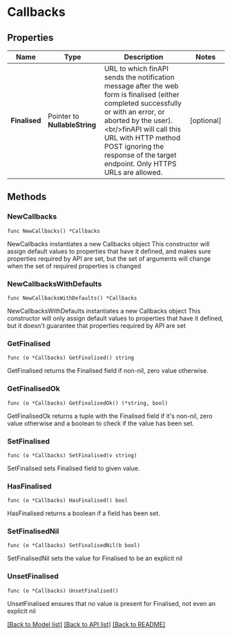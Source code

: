 # Callbacks

## Properties

Name | Type | Description | Notes
------------ | ------------- | ------------- | -------------
**Finalised** | Pointer to **NullableString** | URL to which finAPI sends the notification message after the web form is finalised (either completed successfully or with an error, or aborted by the user).&lt;br/&gt;finAPI will call this URL with HTTP method POST ignoring the response of the target endpoint. Only HTTPS URLs are allowed. | [optional] 

## Methods

### NewCallbacks

`func NewCallbacks() *Callbacks`

NewCallbacks instantiates a new Callbacks object
This constructor will assign default values to properties that have it defined,
and makes sure properties required by API are set, but the set of arguments
will change when the set of required properties is changed

### NewCallbacksWithDefaults

`func NewCallbacksWithDefaults() *Callbacks`

NewCallbacksWithDefaults instantiates a new Callbacks object
This constructor will only assign default values to properties that have it defined,
but it doesn't guarantee that properties required by API are set

### GetFinalised

`func (o *Callbacks) GetFinalised() string`

GetFinalised returns the Finalised field if non-nil, zero value otherwise.

### GetFinalisedOk

`func (o *Callbacks) GetFinalisedOk() (*string, bool)`

GetFinalisedOk returns a tuple with the Finalised field if it's non-nil, zero value otherwise
and a boolean to check if the value has been set.

### SetFinalised

`func (o *Callbacks) SetFinalised(v string)`

SetFinalised sets Finalised field to given value.

### HasFinalised

`func (o *Callbacks) HasFinalised() bool`

HasFinalised returns a boolean if a field has been set.

### SetFinalisedNil

`func (o *Callbacks) SetFinalisedNil(b bool)`

 SetFinalisedNil sets the value for Finalised to be an explicit nil

### UnsetFinalised
`func (o *Callbacks) UnsetFinalised()`

UnsetFinalised ensures that no value is present for Finalised, not even an explicit nil

[[Back to Model list]](../README.md#documentation-for-models) [[Back to API list]](../README.md#documentation-for-api-endpoints) [[Back to README]](../README.md)


